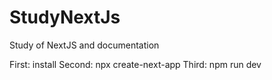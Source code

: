 # StudyNextJs
Study of NextJS and documentation 

First: install 
Second: npx create-next-app
Third: npm run dev 

